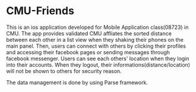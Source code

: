 CMU-Friends
===============

This is an ios application developed for Mobile Application class(08723) in CMU. 
The app provides validated CMU affliates the sorted distance between each other in a list view when they shaking their phones on the main panel. 
Then, users can connect with others by clicking their profiles and accessing their facebook pages or sending messages through facebook messenger. 
Users can see each others' location when they login into their accounts. 
When they logout, their informations(distance/location) will not be shown to others for security reason.

The data management is done by using Parse framework.
